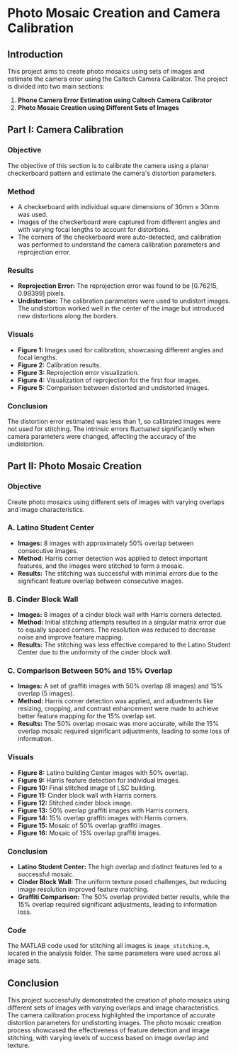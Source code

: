 # Photo Mosaic Creation and Camera Calibration

## Introduction

This project aims to create photo mosaics using sets of images and estimate the camera error using the Caltech Camera Calibrator. The project is divided into two main sections:

1. **Phone Camera Error Estimation using Caltech Camera Calibrator**
2. **Photo Mosaic Creation using Different Sets of Images**

## Part I: Camera Calibration

### Objective
The objective of this section is to calibrate the camera using a planar checkerboard pattern and estimate the camera's distortion parameters.

### Method
- A checkerboard with individual square dimensions of 30mm x 30mm was used.
- Images of the checkerboard were captured from different angles and with varying focal lengths to account for distortions.
- The corners of the checkerboard were auto-detected, and calibration was performed to understand the camera calibration parameters and reprojection error.

### Results
- **Reprojection Error:** The reprojection error was found to be [0.76215, 0.99399] pixels.
- **Undistortion:** The calibration parameters were used to undistort images. The undistortion worked well in the center of the image but introduced new distortions along the borders.

### Visuals
- **Figure 1:** Images used for calibration, showcasing different angles and focal lengths.
- **Figure 2:** Calibration results.
- **Figure 3:** Reprojection error visualization.
- **Figure 4:** Visualization of reprojection for the first four images.
- **Figure 5:** Comparison between distorted and undistorted images.

### Conclusion
The distortion error estimated was less than 1, so calibrated images were not used for stitching. The intrinsic errors fluctuated significantly when camera parameters were changed, affecting the accuracy of the undistortion.

## Part II: Photo Mosaic Creation

### Objective
Create photo mosaics using different sets of images with varying overlaps and image characteristics.

### A. Latino Student Center
- **Images:** 8 images with approximately 50% overlap between consecutive images.
- **Method:** Harris corner detection was applied to detect important features, and the images were stitched to form a mosaic.
- **Results:** The stitching was successful with minimal errors due to the significant feature overlap between consecutive images.

### B. Cinder Block Wall
- **Images:** 8 images of a cinder block wall with Harris corners detected.
- **Method:** Initial stitching attempts resulted in a singular matrix error due to equally spaced corners. The resolution was reduced to decrease noise and improve feature mapping.
- **Results:** The stitching was less effective compared to the Latino Student Center due to the uniformity of the cinder block wall.

### C. Comparison Between 50% and 15% Overlap
- **Images:** A set of graffiti images with 50% overlap (8 images) and 15% overlap (5 images).
- **Method:** Harris corner detection was applied, and adjustments like resizing, cropping, and contrast enhancement were made to achieve better feature mapping for the 15% overlap set.
- **Results:** The 50% overlap mosaic was more accurate, while the 15% overlap mosaic required significant adjustments, leading to some loss of information.

### Visuals
- **Figure 8:** Latino building Center images with 50% overlap.
- **Figure 9:** Harris feature detection for individual images.
- **Figure 10:** Final stitched image of LSC building.
- **Figure 11:** Cinder block wall with Harris corners.
- **Figure 12:** Stitched cinder block image.
- **Figure 13:** 50% overlap graffiti images with Harris corners.
- **Figure 14:** 15% overlap graffiti images with Harris corners.
- **Figure 15:** Mosaic of 50% overlap graffiti images.
- **Figure 16:** Mosaic of 15% overlap graffiti images.

### Conclusion
- **Latino Student Center:** The high overlap and distinct features led to a successful mosaic.
- **Cinder Block Wall:** The uniform texture posed challenges, but reducing image resolution improved feature matching.
- **Graffiti Comparison:** The 50% overlap provided better results, while the 15% overlap required significant adjustments, leading to information loss.

### Code
The MATLAB code used for stitching all images is `image_stitching.m`, located in the analysis folder. The same parameters were used across all image sets.

## Conclusion

This project successfully demonstrated the creation of photo mosaics using different sets of images with varying overlaps and image characteristics. The camera calibration process highlighted the importance of accurate distortion parameters for undistorting images. The photo mosaic creation process showcased the effectiveness of feature detection and image stitching, with varying levels of success based on image overlap and texture.
